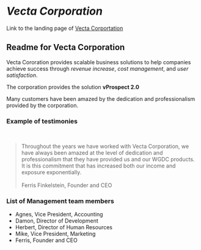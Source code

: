 # **_Vecta Corporation_**

Link to the landing page of [Vecta Corportation](index.html) 

## Readme for Vecta Corporation

Vecta Cororation provides scalable business solutions to help companies achieve success through _revenue increase_, _cost management_, and _user satisfaction_.

The corporation provides the solution **vProspect 2.0** 

Many customers have been amazed by the dedication and professionalism provided by the corporation.

### Example of testimonies
<br>

> Throughout the years we have worked with Vecta Corporation, we have always been amazed at the level of dedication and professionalism that they have provided us and our WGDC products. It is this commitment that has increased both our income and exposure exponentially.
>  <br><br> Ferris Finkelstein, Founder and CEO

### List of Management team members
* Agnes, Vice President, Accounting
* Damon, Director of Development
* Herbert, Director of Human Resources
* Mike, Vice President, Marketing
* Ferris, Founder and CEO